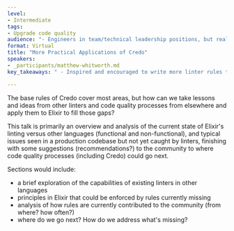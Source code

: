 ```yaml
---
level:
- Intermediate
tags:
- Upgrade code quality
audience: "- Engineers in team/technical leadership positions, but really anybody with a interest in improving code quality and enforcing best practices over time."
format: Virtual
title: "More Practical Applications of Credo"
speakers:
- _participants/matthew-whitworth.md
key_takeaways: " - Inspired and encouraged to write more linter rules to improve the Elixir community's code quality in general, introducing code quality and idiomatic Elixir as a key priority for the community."

---
```

The base rules of Credo cover most areas, but how can we take lessons and ideas from other linters and code quality processes from elsewhere and apply them to Elixir to fill those gaps?

This talk is primarily an overview and analysis of the current state of Elixir's linting versus other languages (functional and non-functional), and typical issues seen in a production codebase but not yet caught by linters, finishing with some suggestions (recommendations?) to the community to where code quality processes (including Credo) could go next.

Sections would include:
- a brief exploration of the capabilities of existing linters in other languages
- principles in Elixir that could be enforced by rules currently missing
- analysis of how rules are currently contributed to the community (from where? how often?)
- where do we go next? How do we address what's missing?